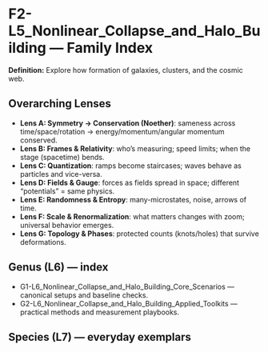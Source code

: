 # F2-L5_Nonlinear_Collapse_and_Halo_Building — Family Index
**Definition:** Explore how formation of galaxies, clusters, and the cosmic web.

## Overarching Lenses

- **Lens A: Symmetry -> Conservation (Noether)**: sameness across time/space/rotation → energy/momentum/angular momentum conserved.
- **Lens B: Frames & Relativity**: who’s measuring; speed limits; when the stage (spacetime) bends.
- **Lens C: Quantization**: ramps become staircases; waves behave as particles and vice-versa.
- **Lens D: Fields & Gauge**: forces as fields spread in space; different “potentials” = same physics.
- **Lens E: Randomness & Entropy**: many-microstates, noise, arrows of time.
- **Lens F: Scale & Renormalization**: what matters changes with zoom; universal behavior emerges.
- **Lens G: Topology & Phases**: protected counts (knots/holes) that survive deformations.

## Genus (L6) — index
- G1-L6_Nonlinear_Collapse_and_Halo_Building_Core_Scenarios — canonical setups and baseline checks.
- G2-L6_Nonlinear_Collapse_and_Halo_Building_Applied_Toolkits — practical methods and measurement playbooks.

## Species (L7) — everyday exemplars
